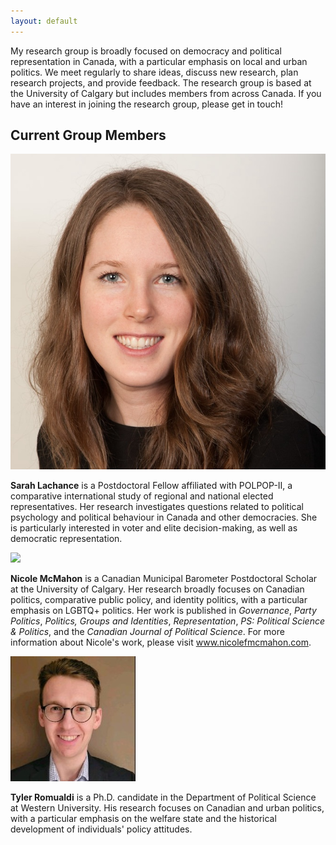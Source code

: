 ```yaml
---
layout: default
---
```


My research group is broadly focused on democracy and political representation in Canada, with a particular emphasis on local and urban politics. We meet regularly to share ideas, discuss new research, plan research projects, and provide feedback. The research group is based at the University of Calgary but includes members from across Canada. If you have an interest in joining the research group, please get in touch! 

## Current Group Members

<img class="profile-picture" src="lachance.jpg">

**Sarah Lachance** is a Postdoctoral Fellow affiliated with POLPOP-II, a comparative international study of regional and national elected representatives. Her research investigates questions related to political psychology and political behaviour in Canada and other democracies. She is particularly interested in voter and elite decision-making, as well as democratic representation.

<img class="profile-picture" src="mcmahon.png">

**Nicole McMahon** is a Canadian Municipal Barometer Postdoctoral Scholar at the University of Calgary. Her research broadly focuses on Canadian politics, comparative public policy, and identity politics, with a particular emphasis on LGBTQ+ politics. Her work is published in _Governance_, _Party Politics_, _Politics, Groups and Identities_, _Representation_, _PS: Political Science & Politics_, and the _Canadian Journal of Political Science_. For more information about Nicole's work, please visit www.nicolefmcmahon.com. 

<img class="profile-picture" src="Romualdi.jpeg">

**Tyler Romualdi** is a Ph.D. candidate in the Department of Political Science at Western University. His research focuses on Canadian and urban politics, with a particular emphasis on the welfare state and the historical development of individuals' policy attitudes.
